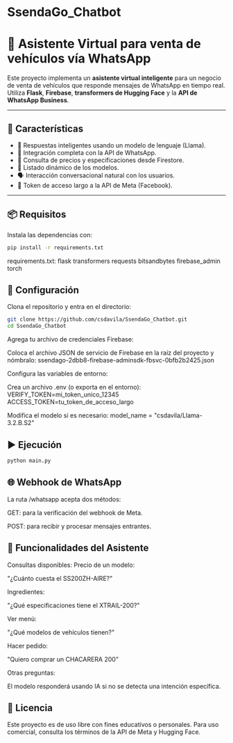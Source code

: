 # SsendaGo_Chatbot

# 🤖 Asistente Virtual para venta de vehículos vía WhatsApp

Este proyecto implementa un **asistente virtual inteligente** para un negocio de venta de vehículos que responde mensajes de WhatsApp en tiempo real. Utiliza **Flask**, **Firebase**, **transformers de Hugging Face** y la **API de WhatsApp Business**.

---

## 🚀 Características

- 🧠 Respuestas inteligentes usando un modelo de lenguaje (Llama).
- 📱 Integración completa con la API de WhatsApp.
- 🔎 Consulta de precios y especificaciones desde Firestore.
- 📝 Listado dinámico de los modelos.
- 🗣️ Interacción conversacional natural con los usuarios.
- 🔐 Token de acceso largo a la API de Meta (Facebook).

---

## 📦 Requisitos

Instala las dependencias con:

```bash
pip install -r requirements.txt
```

requirements.txt:
flask
transformers
requests
bitsandbytes
firebase_admin
torch

## 🔧 Configuración
Clona el repositorio y entra en el directorio:

```bash
git clone https://github.com/csdavila/SsendaGo_Chatbot.git
cd SsendaGo_Chatbot
```

Agrega tu archivo de credenciales Firebase:

Coloca el archivo JSON de servicio de Firebase en la raíz del proyecto y nómbralo:
ssendago-2dbb8-firebase-adminsdk-fbsvc-0bfb2b2425.json

Configura las variables de entorno:

Crea un archivo .env (o exporta en el entorno):
VERIFY_TOKEN=mi_token_unico_12345
ACCESS_TOKEN=tu_token_de_acceso_largo

Modifica el modelo si es necesario:
model_name = "csdavila/Llama-3.2.B.S2"

## ▶️ Ejecución

```bash
python main.py
```

## 🌐 Webhook de WhatsApp
La ruta /whatsapp acepta dos métodos:

GET: para la verificación del webhook de Meta.

POST: para recibir y procesar mensajes entrantes.

## 💬 Funcionalidades del Asistente
Consultas disponibles:
Precio de un modelo:

"¿Cuánto cuesta el SS200ZH-AIRE?"

Ingredientes:

"¿Qué especificaciones tiene el XTRAIL-200?"

Ver menú:

"¿Qué modelos de vehículos tienen?"

Hacer pedido:

"Quiero comprar un CHACARERA 200"

Otras preguntas:

El modelo responderá usando IA si no se detecta una intención específica.


## 🧾 Licencia
Este proyecto es de uso libre con fines educativos o personales.
Para uso comercial, consulta los términos de la API de Meta y Hugging Face.